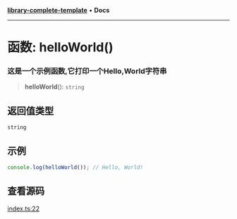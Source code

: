 [**library-complete-template**](../README.md) • **Docs**

***

# 函数: helloWorld()

### 这是一个示例函数,它打印一个Hello,World字符串

> **helloWorld**(): `string`

## 返回值类型

`string`

## 示例

```ts
console.log(helloWorld()); // Hello, World!
```

## 查看源码

[index.ts:22](https://github.com/hacxy/library-complete-template/blob/4da082efa6195633993e0cab7d7cbbf000bed81f/src/index.ts#L22)
